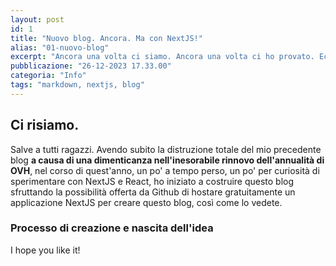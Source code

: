 ```yaml
---
layout: post
id: 1
title: "Nuovo blog. Ancora. Ma con NextJS!"
alias: "01-nuovo-blog"
excerpt: "Ancora una volta ci siamo. Ancora una volta ci ho provato. Ecco il mio ennesimo tentativo di realizzare un blog in maniera del tutto gratuito, utilizzando le Github Pages, NextJS, e Markdown. Vi racconto come è andata."
pubblicazione: "26-12-2023 17.33.00"
categoria: "Info"
tags: "markdown, nextjs, blog"
---
```


## Ci risiamo.

Salve a tutti ragazzi. Avendo subito la distruzione totale del mio precedente blog **a causa di una dimenticanza nell'inesorabile rinnovo dell'annualità di OVH**, nel corso di quest'anno, un po' a tempo perso, un po' per curiosità di sperimentare con NextJS e React, ho iniziato a costruire questo blog sfruttando la possibilità offerta da Github di hostare gratuitamente un applicazione NextJS per creare questo blog, così come lo vedete.

### Processo di creazione e nascita dell'idea

I hope you like it!
